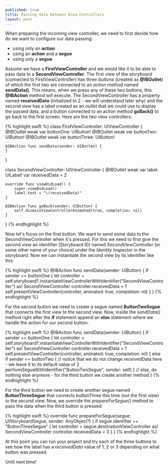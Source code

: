 ```yaml
---
published: true
title: Passing data between View Controllers
layout: post
---
```

When preparing the incoming view controller, we need to first decide how do we want to configure our data passing:

- using only an __action__
- using an __action__ and a __segue__
- using only a __segue__

Assume we have a __FirstViewController__ and we would like it to be able to pass data to a __SecondViewController__. The first view of the _storyboard_ (connected to FirstViewController) has three _buttons_ (created as __@IBOutlet__) of which the first two are connected to an _action_ method named __sendData()__. This means, when we press any of these two buttons, this __@IBAction__ method will execute. The SecondViewController has a property named __receivedData__ (initialized to 2 - we will understand later why) and the second view has a label created as an _outlet_ that we could use to display the passed data, and a button connected to an action method __goBack()__ to go back to the first screen. Here are the two view controllers:

{% highlight swift %} 
class FirstViewController: UIViewController {
    @IBOutlet weak var buttonOne: UIButton!
    @IBOutlet weak var buttonTwo: UIButton!
    @IBOutlet weak var buttonThree: UIButton!
    
    @IBAction func sendData(sender: UIButton) {
    }
}

class SecondViewController: UIViewController {
    @IBOutlet weak var label: UILabel!
    var receivedData = 2

    override func viewDidLoad() {
        super.viewDidLoad()
        label.text = "\(receivedData)"
    }

    @IBAction func goBack(sender: UIButton) {
        self.dismissViewControllerAnimated(true, completion: nil)
    }
}
{% endhighlight %}

Now let's focus on the first button. We want to send some data to the SecondViewController when it's pressed. For this we need to first give the second view an identifier (Storyboard ID) named _SecondViewController_ (or some other name of your choice) under the _Identity Inspector_ in the storyboard. Now we can instantiate the second view by its identifier like this:

{% highlight swift %} 
@IBAction func sendData(sender: UIButton) {
    if sender == buttonOne {
        let controller = self.storyboard?.instantiateViewControllerWithIdentifier("SecondViewController") as! SecondViewController
        controller.receivedData = 1
        self.presentViewController(controller, animated: true, completion: nil)
    }
}
{% endhighlight %}

For the second button we need to create a segue named __ButtonTwoSegue__ that connects the first view to the second view. Now, inside the _sendData()_ method right after the __if__ statement append an __else__ statement where we handle the action for our second button:

{% highlight swift %} 
@IBAction func sendData(sender: UIButton) {
    if sender == buttonOne {
        let controller = self.storyboard?.instantiateViewControllerWithIdentifier("SecondViewController") as! SecondViewController
        controller.receivedData = 1
        self.presentViewController(controller, animated: true, completion: nil)
    }
    else if sender == buttonTwo {
        // notice that we do not change receivedData here - we leave it to its default value of 2
        performSegueWithIdentifier("ButtonTwoSegue", sender: self)
    }
    // else, do nothing else anymore - for the third button we create another method
}
{% endhighlight %}

For the third button we need to create another segue named __ButtonThreeSegue__ that connects buttonThree this time (not the first view) to the second view. Now, we override the _prepareForSegue()_ method to pass the data when the third button is pressed:

{% highlight swift %} 
override func prepareForSegue(segue: UIStoryboardSegue, sender: AnyObject?) {
    if segue.identifier == "ButtonThreeSegue" {
        let controller = segue.destinationViewController as! SecondViewController
        controller.receivedData = 3
    }
}
{% endhighlight %}

At this point you can run your project and try each of the three buttons to see how the label has a _receivedData_ value of 1, 2 or 3 depending on what button was pressed.
 
Until next time!
